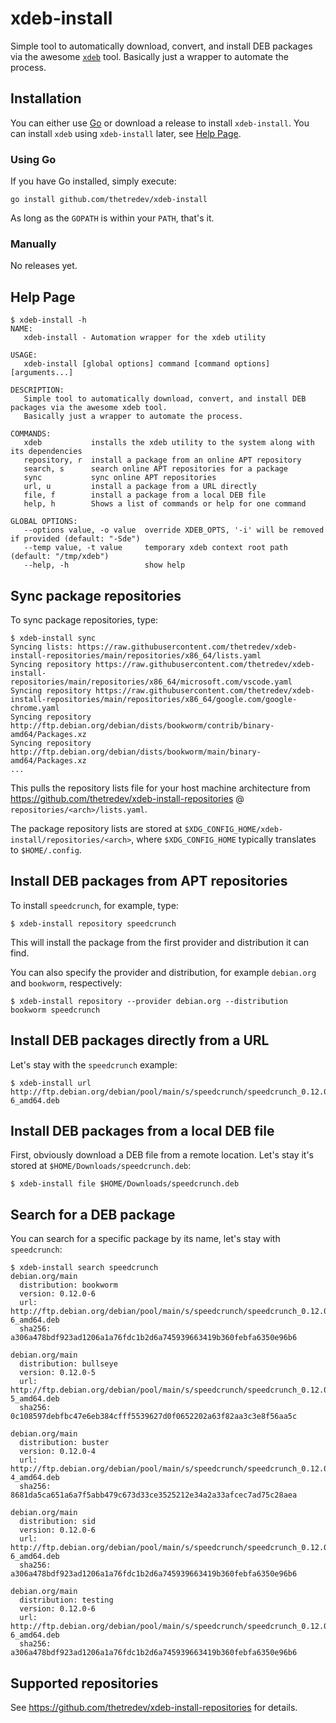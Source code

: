 # xdeb-install

Simple tool to automatically download, convert, and install DEB packages via the awesome [`xdeb`](https://github.com/toluschr/xdeb) tool. Basically just a wrapper to automate the process.

## Installation

You can either use [Go](https://go.dev/) or download a release to install `xdeb-install`. You can install `xdeb` using `xdeb-install` later, see [Help Page](#help-page).

### Using Go

If you have Go installed, simply execute:
```
go install github.com/thetredev/xdeb-install
```

As long as the `GOPATH` is within your `PATH`, that's it.

### Manually

No releases yet.

## Help Page

```
$ xdeb-install -h
NAME:
   xdeb-install - Automation wrapper for the xdeb utility

USAGE:
   xdeb-install [global options] command [command options] [arguments...]

DESCRIPTION:
   Simple tool to automatically download, convert, and install DEB packages via the awesome xdeb tool.
   Basically just a wrapper to automate the process.

COMMANDS:
   xdeb           installs the xdeb utility to the system along with its dependencies
   repository, r  install a package from an online APT repository
   search, s      search online APT repositories for a package
   sync           sync online APT repositories
   url, u         install a package from a URL directly
   file, f        install a package from a local DEB file
   help, h        Shows a list of commands or help for one command

GLOBAL OPTIONS:
   --options value, -o value  override XDEB_OPTS, '-i' will be removed if provided (default: "-Sde")
   --temp value, -t value     temporary xdeb context root path (default: "/tmp/xdeb")
   --help, -h                 show help
```

## Sync package repositories

To sync package repositories, type:
```
$ xdeb-install sync
Syncing lists: https://raw.githubusercontent.com/thetredev/xdeb-install-repositories/main/repositories/x86_64/lists.yaml
Syncing repository https://raw.githubusercontent.com/thetredev/xdeb-install-repositories/main/repositories/x86_64/microsoft.com/vscode.yaml
Syncing repository https://raw.githubusercontent.com/thetredev/xdeb-install-repositories/main/repositories/x86_64/google.com/google-chrome.yaml
Syncing repository http://ftp.debian.org/debian/dists/bookworm/contrib/binary-amd64/Packages.xz
Syncing repository http://ftp.debian.org/debian/dists/bookworm/main/binary-amd64/Packages.xz
...
```

This pulls the repository lists file for your host machine architecture from https://github.com/thetredev/xdeb-install-repositories @ `repositories/<arch>/lists.yaml`.

The package repository lists are stored at `$XDG_CONFIG_HOME/xdeb-install/repositories/<arch>`, where `$XDG_CONFIG_HOME` typically translates to `$HOME/.config`.

## Install DEB packages from APT repositories

To install `speedcrunch`, for example, type:
```
$ xdeb-install repository speedcrunch
```

This will install the package from the first provider and distribution it can find.

You can also specify the provider and distribution, for example `debian.org` and `bookworm`, respectively:
```
$ xdeb-install repository --provider debian.org --distribution bookworm speedcrunch
```

## Install DEB packages directly from a URL

Let's stay with the `speedcrunch` example:
```
$ xdeb-install url http://ftp.debian.org/debian/pool/main/s/speedcrunch/speedcrunch_0.12.0-6_amd64.deb
```

## Install DEB packages from a local DEB file

First, obviously download a DEB file from a remote location. Let's stay it's stored at `$HOME/Downloads/speedcrunch.deb`:
```
$ xdeb-install file $HOME/Downloads/speedcrunch.deb
```

## Search for a DEB package

You can search for a specific package by its name, let's stay with `speedcrunch`:

```
$ xdeb-install search speedcrunch
debian.org/main
  distribution: bookworm
  version: 0.12.0-6
  url: http://ftp.debian.org/debian/pool/main/s/speedcrunch/speedcrunch_0.12.0-6_amd64.deb
  sha256: a306a478bdf923ad1206a1a76fdc1b2d6a745939663419b360febfa6350e96b6

debian.org/main
  distribution: bullseye
  version: 0.12.0-5
  url: http://ftp.debian.org/debian/pool/main/s/speedcrunch/speedcrunch_0.12.0-5_amd64.deb
  sha256: 0c108597debfbc47e6eb384cfff5539627d0f0652202a63f82aa3c3e8f56aa5c

debian.org/main
  distribution: buster
  version: 0.12.0-4
  url: http://ftp.debian.org/debian/pool/main/s/speedcrunch/speedcrunch_0.12.0-4_amd64.deb
  sha256: 8681da5ca651a6a7f5abb479c673d33ce3525212e34a2a33afcec7ad75c28aea

debian.org/main
  distribution: sid
  version: 0.12.0-6
  url: http://ftp.debian.org/debian/pool/main/s/speedcrunch/speedcrunch_0.12.0-6_amd64.deb
  sha256: a306a478bdf923ad1206a1a76fdc1b2d6a745939663419b360febfa6350e96b6

debian.org/main
  distribution: testing
  version: 0.12.0-6
  url: http://ftp.debian.org/debian/pool/main/s/speedcrunch/speedcrunch_0.12.0-6_amd64.deb
  sha256: a306a478bdf923ad1206a1a76fdc1b2d6a745939663419b360febfa6350e96b6
```

## Supported repositories

See https://github.com/thetredev/xdeb-install-repositories for details.
